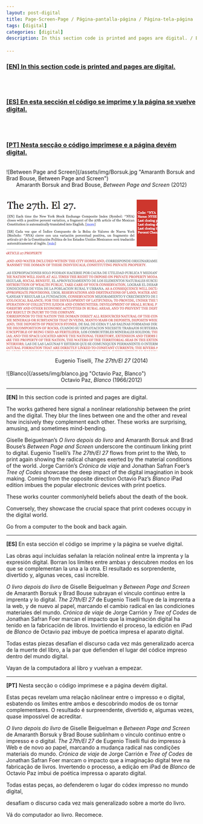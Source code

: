 ```yaml
---
layout: post-digital
title: Page-­Screen-­Page / Página-­pantalla­-página / Página­-tela-­página
tags: [digital]
categories: [digital]
description: In this section code is printed and pages are digital. / En esta sección el código se imprime y la página se vuelve digital. / Nesta secção o código imprime­se e a página devém digital.

---
```


<h3><a href="#EN"><b>[EN]</b> In this section code is printed and pages are digital.</a></h3>
<br/>
<br/>
<a href="#ES"><h3><b>[ES]</b> En esta sección el código se imprime y la página se vuelve digital.</h3></a>
<br/>
<br/>
<a href="#PT"><h3><b>[PT]</b> Nesta secção o código imprime­se e a página devém digital.</h3></a>

<br/>
![Between Page and Screen](/assets/img/Borsuk.jpg "Amaranth Borsuk and Brad Bouse, Between Page and Screen")
<center>Amaranth Borsuk and Brad Bouse, <em>Between Page and Screen</em> (2012)</center>
<br/>

![The 27th/El 27](/assets/img/27.jpg "Eugenio Tiselli, The 27th/El 27")
<center>Eugenio Tiselli, <em>The 27th/El 27</em> (2014)</center>

<br/>
![Blanco](/assets/img/blanco.jpg "Octavio Paz, Blanco")
<center>Octavio Paz, <em>Blanco</em> (1966/2012)</center>

---

<a id="EN"/>**[EN]** In this section code is printed and pages are digital.

The works gathered here signal a non­linear relationship between the print and the digital. They blur the lines between one and the other and reveal how incisively they complement each other. These works are surprising, amusing, and sometimes mind-bending.

Giselle Beiguelman’s *O livro depois do livro* and Amaranth Borsuk and Brad Bouse’s *Between Page and Screen* underscore the continuum linking print to digital. Eugenio Tiselli’s *The 27th/El 27* flows from print to the Web, to print again showing the radical changes exerted by the material conditions of the world. Jorge Carrión’s *Crónica de viaje* and Jonathan Safran Foer’s *Tree of Codes* showcase the deep impact of the digital imagination in book making. Coming from the opposite direction Octavio Paz’s *Blanco* iPad edition imbues the popular electronic devices with print poetics.

These works counter commonly­held beliefs about the death of the book.

Conversely, they showcase the crucial space that print codexes occupy in the digital world.

Go from a computer to the book and back again.

---

<a id="ES"/>**[ES]** En esta sección el código se imprime y la página se vuelve digital.

Las obras aquí incluidas señalan la relación no­lineal entre la imprenta y la expresión digital. Borran los límites entre ambas y descubren modos en los que se complementan la una a la otra. El resultado es sorprendente, divertido y, algunas veces, casi increíble.

*O livro depois do livro* de Giselle Beiguelman y *Between Page and Screen* de Amaranth Borsuk y Brad Bouse subrayan el vínculo continuo entre la imprenta y lo digital. *The 27th/El 27* de Eugenio Tiselli fluye de la imprenta a la web, y de nuevo al papel, marcando el cambio radical en las condiciones materiales del mundo. *Crónica de viaje* de Jorge Carrión y *Tree of Codes* de Jonathan Safran Foer marcan el impacto que la imaginación digital ha tenido en la fabricación de libros. Invirtiendo el proceso, la edición en iPad de *Blanco* de Octavio paz imbuye de poética impresa el aparato digital.

Todas estas piezas desafían el discurso cada vez más generalizado acerca de la muerte del libro, a la par que defienden el lugar del códice impreso dentro del mundo digital.

Vayan de la computadora al libro y vuelvan a empezar.

---

<a id="PT"/>**[PT]** Nesta secção o código imprime­se e a página devém digital.

Estas peças revelam uma relação não­linear entre o impresso e o digital, esbatendo os limites entre ambos e descobrindo modos de os tornar complementares. O resultado é surpreendente, divertido e, algumas vezes, quase impossível de acreditar.

*O livro depois do livro* de Giselle Beiguelman e *Between Page and Screen* de Amaranth Borsuk y Brad Bouse sublinham o vínculo continuo entre o impresso e o digital. *The 27th/El 27* de Eugenio Tiselli flui do impresso à Web e de novo ao papel, marcando a mudança radical nas condições materiais do mundo. *Crónica de viaje* de Jorge Carrión e *Tree of Codes* de Jonathan Safran Foer marcam o impacto que a imaginação digital teve na fabricação de livros. Invertendo o processo, a edição em iPad de *Blanco* de Octavio Paz imbui de poética impressa o aparato digital.

Todas estas peças, ao defenderem o lugar do códex impresso no mundo digital,

desafiam o discurso cada vez mais generalizado sobre a morte do livro.

Vá do computador ao livro. Recomece.


